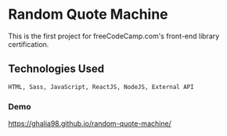 # Random Quote Machine

This is the first project for freeCodeCamp.com's front-end library certification.

## Technologies Used

```
HTML, Sass, JavaScript, ReactJS, NodeJS, External API
```

### Demo

https://ghalia98.github.io/random-quote-machine/
